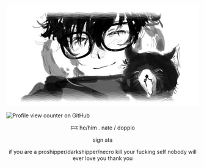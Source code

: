 

![](https://raw.githubusercontent.com/komaedie/komaedie/refs/heads/main/Untitled557_20250915040124.png)



![Profile view counter on GitHub](https://komarev.com/ghpvc/?username=komaedie)
<p align="center">
𐂯 he/him . nate / doppio</p>
<p align="center">
sign ata
</p>
<p align="center">
  if you are a proshipper/darkshipper/necro kill your fucking self nobody will ever love you thank you
</p>

